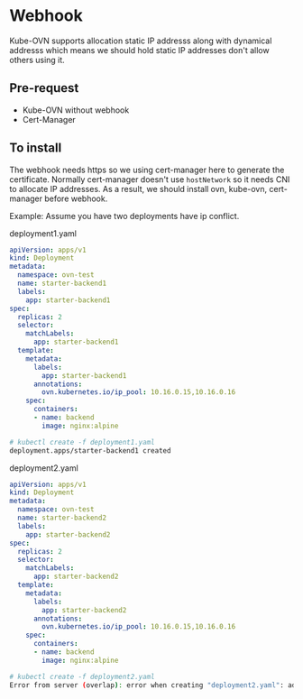 # Webhook

Kube-OVN supports allocation static IP addresss along with dynamical addresss which means we should hold static IP addresses don't allow others using it.

## Pre-request

- Kube-OVN without webhook
- Cert-Manager

## To install

The webhook needs https so we using cert-manager here to generate the certificate. Normally cert-manager doesn't use `hostNetwork`  so it needs CNI to allocate IP addresses.  As a result, we should install ovn, kube-ovn, cert-manager before webhook.

Example:
Assume you have two deployments have ip conflict.

deployment1.yaml

```yaml
apiVersion: apps/v1
kind: Deployment
metadata:
  namespace: ovn-test
  name: starter-backend1
  labels:
    app: starter-backend1
spec:
  replicas: 2
  selector:
    matchLabels:
      app: starter-backend1
  template:
    metadata:
      labels:
        app: starter-backend1
      annotations:
        ovn.kubernetes.io/ip_pool: 10.16.0.15,10.16.0.16
    spec:
      containers:
      - name: backend
        image: nginx:alpine
```

```bash
# kubectl create -f deployment1.yaml
deployment.apps/starter-backend1 created
```

deployment2.yaml

```yaml
apiVersion: apps/v1
kind: Deployment
metadata:
  namespace: ovn-test
  name: starter-backend2
  labels:
    app: starter-backend2
spec:
  replicas: 2
  selector:
    matchLabels:
      app: starter-backend2
  template:
    metadata:
      labels:
        app: starter-backend2
      annotations:
        ovn.kubernetes.io/ip_pool: 10.16.0.15,10.16.0.16
    spec:
      containers:
      - name: backend
        image: nginx:alpine
```

```bash
# kubectl create -f deployment2.yaml
Error from server (overlap): error when creating "deployment2.yaml": admission webhook "pod-ip-validaing.kube-ovn.io" denied the request: overlap
```